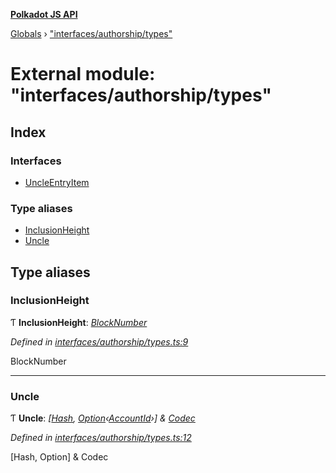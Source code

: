 **[Polkadot JS API](../README.md)**

[Globals](../globals.md) › [&quot;interfaces/authorship/types&quot;](_interfaces_authorship_types_.md)

# External module: "interfaces/authorship/types"

## Index

### Interfaces

* [UncleEntryItem](../interfaces/_interfaces_authorship_types_.uncleentryitem.md)

### Type aliases

* [InclusionHeight](_interfaces_authorship_types_.md#inclusionheight)
* [Uncle](_interfaces_authorship_types_.md#uncle)

## Type aliases

###  InclusionHeight

Ƭ **InclusionHeight**: *[BlockNumber](_interfaces_runtime_types_.md#blocknumber)*

*Defined in [interfaces/authorship/types.ts:9](https://github.com/polkadot-js/api/blob/e7f488e/packages/types/src/interfaces/authorship/types.ts#L9)*

BlockNumber

___

###  Uncle

Ƭ **Uncle**: *[[Hash](_interfaces_runtime_types_.md#hash), [Option](../classes/_codec_option_.option.md)‹[AccountId](../classes/_primitive_generic_accountid_.accountid.md)›] & [Codec](../interfaces/_types_.codec.md)*

*Defined in [interfaces/authorship/types.ts:12](https://github.com/polkadot-js/api/blob/e7f488e/packages/types/src/interfaces/authorship/types.ts#L12)*

[Hash, Option<AccountId>] & Codec